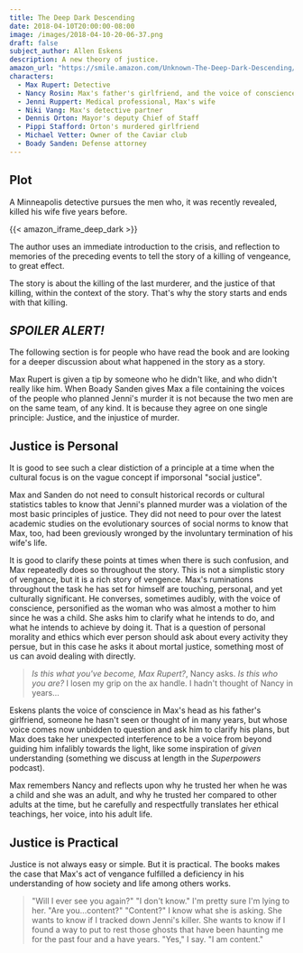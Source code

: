 ```yaml
---
title: The Deep Dark Descending
date: 2018-04-10T20:00:00-08:00
image: /images/2018-04-10-20-06-37.png
draft: false
subject_author: Allen Eskens
description: A new theory of justice.
amazon_url: "https://smile.amazon.com/Unknown-The-Deep-Dark-Descending/dp/B075RBSRT6/ref=tmm_aud_swatch_0?_encoding=UTF8&qid=&sr=&dpID=516ZGFwk%252BIL&preST=_SX342_QL70_&dpSrc=detail"
characters:
  - Max Rupert: Detective
  - Nancy Rosin: Max's father's girlfriend, and the voice of conscience in Max's head
  - Jenni Ruppert: Medical professional, Max's wife
  - Niki Vang: Max's detective partner
  - Dennis Orton: Mayor's deputy Chief of Staff
  - Pippi Stafford: Orton's murdered girlfriend
  - Michael Vetter: Owner of the Caviar club
  - Boady Sanden: Defense attorney
---
```


## Plot 

A Minneapolis detective pursues the men who, it was recently revealed, killed his wife five years before.

{{< amazon_iframe_deep_dark >}}

The author uses an immediate introduction to the crisis, and reflection to memories of the preceding events to tell the story of a killing of vengeance, to great effect.

The story is about the killing of the last murderer, and the justice of that killing, within the context of the story. That's why the story starts and ends with that killing.

## _SPOILER ALERT!_

The following section is for people who have read the book and are looking for a deeper discussion about what happened in the story as a story.

Max Rupert is given a tip by someone who he didn't like, and who didn't really like him. When Boady Sanden gives Max a file containing the voices of the people who planned Jenni's murder it is not because the two men are on the same team, of any kind. It is because they agree on one single principle: Justice, and the injustice of murder.

## Justice is Personal

It is good to see such a clear distiction of a principle at a time when the cultural focus is on the vague concept if imporsonal "social justice".

Max and Sanden do not need to consult historical records or cultural statistics tables to know that Jenni's planned murder was a violation of the most basic principles of justice. They did not need to pour over the latest academic studies on the evolutionary sources of social norms to know that Max, too, had been greviously wronged by the involuntary termination of his wife's life.

It is good to clarify these points at times when there is such confusion, and Max repeatedly does so throughout the story. This is not a simplistic story of vengance, but it is a rich story of vengence. Max's ruminations throughout the task he has set for himself are touching, personal, and yet culturally significant. He converses, sometimes audibly, with the voice of conscience, personified as the woman who was almost a mother to him since he was a child. She asks him to clarify what he intends to do, and what he intends to achieve by doing it. That is a question of personal morality and ethics which ever person should ask about every activity they persue, but in this case he asks it about mortal justice, something most of us can avoid dealing with directly.

> _Is this what you've become, Max Rupert?_, Nancy asks. _Is this who you are?_
> I losen my grip on the ax handle. I hadn't thought of Nancy in years...

Eskens plants the voice of conscience in Max's head as his father's girlfriend, someone he hasn't seen or thought of in many years, but whose voice comes now unbidden to question and ask him to clarify his plans, but Max does take her unexpected interference to be a voice from beyond guiding him infalibly towards the light, like some inspiration of _given_ understanding (something we discuss at length in the _Superpowers_ podcast). 

Max remembers Nancy and reflects upon why he trusted her when he was a child and she was an adult, and why he trusted her compared to other adults at the time, but he carefully and respectfully translates her ethical teachings, her voice, into his adult life.

## Justice is Practical

Justice is not always easy or simple. But it is practical. The books makes the case that Max's act of vengance fulfilled a deficiency in his understanding of how society and life among others works.

> "Will I ever see you again?"
> "I don't know." I'm pretty sure I'm lying to her.
> "Are you...content?"
> "Content?"
> I know what she is asking. She wants to know if I tracked down Jenni's killer. She wants to know if I found a way to put to rest those ghosts that have been haunting me for the past four and a have years. "Yes," I say. "I am content."
